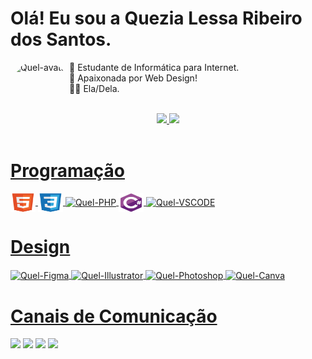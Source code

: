 # Olá! Eu sou a Quezia Lessa Ribeiro dos Santos.

<img align="left" alt="Quel-avatar" height="80" style="border-radius:80px;"  src="https://user-images.githubusercontent.com/116199090/206593316-b435a0e0-9a73-4a1b-b01b-e9a4b7bb4ad1.png"/>

🌱 Estudante de Informática para Internet. <br>
🤍 Apaixonada por Web Design! <br>
👩‍💻 Ela/Dela. <br><br>

<div align="center">
  <a href="https://github.com/Quezia-Lessa-Ribeiro-Santos">
  <img height="80em" src="https://github-readme-stats.vercel.app/api?username=Quezia-Lessa-Ribeiro-Santos&show_icons=true&theme=vue&include_all_commits=true&count_private-true"/>
  <img height="80em" src="https://github-readme-stats.vercel.app/api/top-langs/?username=Quezia-Lessa-Ribeiro-Santos&layout=compact&langs_count=7&theme=vue"/>
</div>
<div style="display: inline_block"><br>
  <h1>Programação</h1>
  <img align="center" alt="Quel-HTML" height="30" width="40" src="https://raw.githubusercontent.com/devicons/devicon/master/icons/html5/html5-original.svg"/>
  <img align="center" alt="Quel-CSS" height="30" width="40" src="https://raw.githubusercontent.com/devicons/devicon/master/icons/css3/css3-original.svg"/>
  <img align="center" alt="Quel-PHP" height="30" width="40" src="https://cdn.jsdelivr.net/gh/devicons/devicon/icons/php/php-original.svg"/>
  <img align="center" alt="Quel-Csharp" height="30" width="40" src="https://raw.githubusercontent.com/devicons/devicon/master/icons/csharp/csharp-original.svg"/>
  <img align="center" alt="Quel-VSCODE" height="30" width="40" src="https://cdn.jsdelivr.net/gh/devicons/devicon/icons/vscode/vscode-original.svg"/>
  <h1>Design</h1>
  <img align="center" alt="Quel-Figma" height="30" width="40" src="https://cdn.jsdelivr.net/gh/devicons/devicon/icons/figma/figma-original.svg"/>
  <img align="center" alt="Quel-Illustrator" height="30" width="40" src="https://cdn.jsdelivr.net/gh/devicons/devicon/icons/illustrator/illustrator-plain.svg"/>
  <img align="center" alt="Quel-Photoshop" height="30" width="40" src="https://cdn.jsdelivr.net/gh/devicons/devicon/icons/photoshop/photoshop-plain.svg"/>
  <img align="center" alt="Quel-Canva" height="30" width="40" src="https://cdn.jsdelivr.net/gh/devicons/devicon/icons/canva/canva-original.svg"/>

 </div>
  
  <div> 
    <h1>Canais de Comunicação</h1>
         <a href = "https://api.whatsapp.com/send?phone=5511941400078&text=Ol%C3%A1!%20Vim%20do%20GitHub..."><img src="https://user-images.githubusercontent.com/116199090/206612704-184080d0-80e6-4715-96a4-3c152b8ecaed.svg" target="_blank"></a>
      <a href = "mailto:quezialessaribeirodossantos24@gmail.com"><img src="https://user-images.githubusercontent.com/116199090/206611345-7cd48b91-d003-44da-82d1-6e373914ff5d.svg" target="_blank"></a>
  <a href="https://instagram.com/queldequezia" target="_blank"><img src="https://user-images.githubusercontent.com/116199090/206611469-a0d508f2-c597-4959-9e86-395264db0f77.svg" target="_blank"></a>
  <a href="https://www.linkedin.com/in/quezia-lessa-ribeiro-dos-santos-8b6b23203/" target="_blank"><img src="https://user-images.githubusercontent.com/116199090/206611471-9c4c781b-6d46-4a87-ab1e-ef9bce912fa2.svg" target="_blank"></a> 
  </div>
